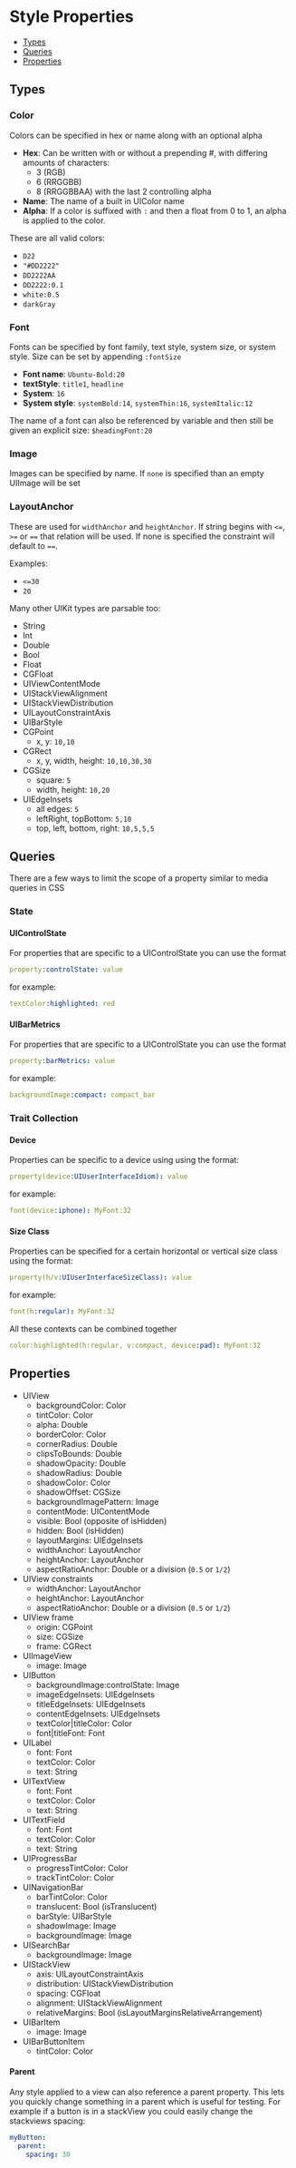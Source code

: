 # Style Properties
- [Types](#types)
- [Queries](#queries)
- [Properties](#properties)

## Types
### Color
Colors can be specified in hex or name along with an optional alpha

- **Hex**: Can be written with or without a prepending #, with differing amounts of characters:
	- 3 (RGB)
	- 6 (RRGGBB)
	- 8 (RRGGBBAA) with the last 2 controlling alpha
- **Name**: The name of a built in UIColor name
- **Alpha**: If a color is suffixed with `:` and then a float from 0 to 1, an alpha is applied to the color.

These are all valid colors:

- `D22`
- `"#DD2222"`
- `DD2222AA`
- `DD2222:0.1`
- `white:0.5`
- `darkGray`

### Font
Fonts can be specified by font family, text style, system size, or system style. Size can be set by appending `:fontSize`

- **Font name**: `Ubuntu-Bold:20`
- **textStyle**: `title1`, `headline`
- **System**: `16`
- **System style**: `systemBold:14`, `systemThin:16`, `systemItalic:12`


The name of a font can also be referenced by variable and then still be given an explicit size: `$headingFont:20`

### Image
Images can be specified by name. If `none` is specified than an empty UIImage will be set

### LayoutAnchor
These are used for `widthAnchor` and `heightAnchor`. If string begins with `<=`, `>=` or `==` that relation will be used. If none is specified the constraint will default to `==`.

Examples:
	
- `<=30`
- `20`

Many other UIKit types are parsable too:

- String
- Int
- Double
- Bool
- Float
- CGFloat
- UIViewContentMode
- UIStackViewAlignment
- UIStackViewDistribution
- UILayoutConstraintAxis
- UIBarStyle
- CGPoint
	- x, y: `10,10` 
- CGRect
 	- x, y, width, height: `10,10,30,30`
- CGSize
	- square: `5`
	- width, height: `10,20`
- UIEdgeInsets
	- all edges: `5`
	- leftRight, topBottom: `5,10`
	- top, left, bottom, right: `10,5,5,5`

## Queries
There are a few ways to limit the scope of a property similar to media queries in CSS

### State

#### UIControlState
For properties that are specific to a UIControlState you can use the format

```yaml
property:controlState: value
```
for example: 

```yaml
textColor:highlighted: red
```

#### UIBarMetrics
For properties that are specific to a UIControlState you can use the format

```yaml
property:barMetrics: value
```
for example: 

```yaml
backgroundImage:compact: compact_bar
```

### Trait Collection

#### Device
Properties can be specific to a device using using the format: 

```yaml
property(device:UIUserInterfaceIdiom): value
```
for example: 

```yaml
font(device:iphone): MyFont:32
```

#### Size Class
Properties can be specified for a certain horizontal or vertical size class using the format: 

```yaml
property(h/v:UIUserInterfaceSizeClass): value
```
for example: 

```yaml
font(h:regular): MyFont:32
```

All these contexts can be combined together
```yaml
color:highlighted(h:regular, v:compact, device:pad): MyFont:32
```

## Properties
- UIView
	- backgroundColor: Color
	- tintColor: Color
	- alpha: Double
	- borderColor: Color
	- cornerRadius: Double
	- clipsToBounds: Double
	- shadowOpacity: Double
	- shadowRadius: Double
	- shadowColor: Color
	- shadowOffset: CGSize
	- backgroundImagePattern: Image
	- contentMode: UIContentMode
	- visible: Bool (opposite of isHidden)
	- hidden: Bool (isHidden)
	- layoutMargins: UIEdgeInsets
	- widthAnchor: LayoutAnchor
	- heightAnchor: LayoutAnchor
	- aspectRatioAnchor: Double or a division (`0.5` or `1/2`)
- UIView constraints
	- widthAnchor: LayoutAnchor
	- heightAnchor: LayoutAnchor
	- aspectRatioAnchor: Double or a division (`0.5` or `1/2`)
- UIView frame
	- origin: CGPoint
	- size: CGSize
	- frame: CGRect 
- UIImageView
	- image: Image
- UIButton
	- backgroundImage:controlState: Image
	- imageEdgeInsets: UIEdgeInsets
	- titleEdgeInsets: UIEdgeInsets
	- contentEdgeInsets: UIEdgeInsets
	- textColor|titleColor: Color
	- font|titleFont: Font
- UILabel
	- font: Font
	- textColor: Color
	- text: String
- UITextView
	- font: Font
	- textColor: Color
	- text: String
- UITextField
	- font: Font
	- textColor: Color
	- text: String
- UIProgressBar
	- progressTintColor: Color
	- trackTintColor: Color
- UINavigationBar
	- barTintColor: Color
	- translucent: Bool (isTranslucent)
	- barStyle: UIBarStyle
	- shadowImage: Image
	- backgroundImage: Image
- UISearchBar
	- backgroundImage: Image
- UIStackView
	- axis: UILayoutConstraintAxis
	- distribution: UIStackViewDistribution
	- spacing: CGFloat
	- alignment: UIStackViewAlignment
	- relativeMargins: Bool (isLayoutMarginsRelativeArrangement)
- UIBarItem
	- image: Image
- UIBarButtonItem
	- tintColor: Color

#### Parent
Any style applied to a view can also reference a parent property. This lets you quickly change something in a parent which is useful for testing. 
For example if a button is in a stackView you could easily change the stackviews spacing:

```yaml
myButton:
  parent:
    spacing: 30
```
